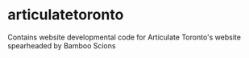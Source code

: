 # articulatetoronto
Contains website developmental code for Articulate Toronto's website spearheaded by Bamboo Scions
